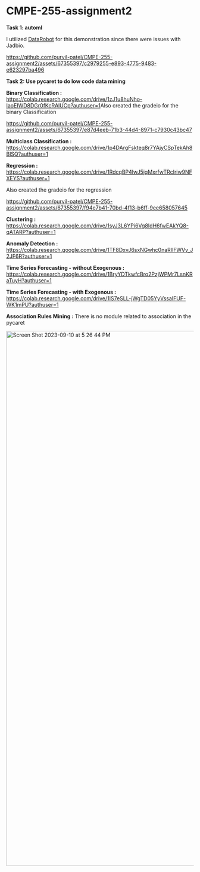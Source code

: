 # CMPE-255-assignment2

**Task 1: automl**

I utilized [DataRobot](https://app.datarobot.com/usecases/list) for this demonstration since there were issues with Jadbio.


https://github.com/purvil-patel/CMPE-255-assignment2/assets/67355397/c2979255-e893-4775-9483-e623297ba496




**Task 2: Use pycaret to do low code data mining**

**Binary Classification :** https://colab.research.google.com/drive/1zJ1u8huNho-IaoEIWD8DGr0fKcRAlUCp?authuser=1
​
Also created the gradeio for the binary Classification



https://github.com/purvil-patel/CMPE-255-assignment2/assets/67355397/e87d4eeb-71b3-44d4-8971-c7930c43bc47




**Multiclass Classification :** https://colab.research.google.com/drive/1p4DArgFskteq8r7YAjyCSpTekAh8BlSQ?authuser=1

**Regression :** https://colab.research.google.com/drive/1RdcqBP4lwJ5jqMxrfwTRcIriw9NFXEYS?authuser=1


Also created the gradeio for the regression


https://github.com/purvil-patel/CMPE-255-assignment2/assets/67355397/f94e7b41-70bd-4f13-b6ff-9ee658057645




**Clustering :** https://colab.research.google.com/drive/1syJ3L6YPi6Vg8IdH6fwEAkYQ8-qATARP?authuser=1

**Anomaly Detection :** https://colab.research.google.com/drive/1TF8DxvJ6sxNGwhc0naRIlFWVv_J2JF6R?authuser=1

**Time Series Forecasting - without Exogenous :** https://colab.research.google.com/drive/1BryYDTkwfcBro2PzjWPMr7LsnKRaTuyH?authuser=1

**Time Series Forecasting - with Exogenous :** https://colab.research.google.com/drive/1IS7eSLL-jWgTD05YyVssaIFUF-WK1mPU?authuser=1

**Association Rules Mining :** There is no module related to association in the pycaret

<img width="1434" alt="Screen Shot 2023-09-10 at 5 26 44 PM" src="https://github.com/purvil-patel/CMPE-255-assignment2/assets/67355397/0669b6a6-fa79-4335-97cf-1672d8b535e3">




